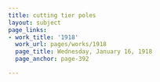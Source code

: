 ```yaml
---
title: cutting tier poles
layout: subject
page_links:
- work_title: '1918'
  work_url: pages/works/1918
  page_title: Wednesday, January 16, 1918
  page_anchor: page-392

---
```

